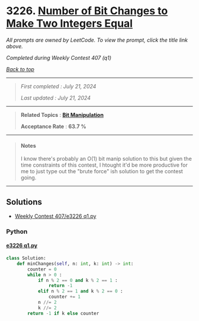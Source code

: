 # 3226. [Number of Bit Changes to Make Two Integers Equal](<https://leetcode.com/problems/number-of-bit-changes-to-make-two-integers-equal>)

*All prompts are owned by LeetCode. To view the prompt, click the title link above.*

*Completed during Weekly Contest 407 (q1)*

*[Back to top](<../README.md>)*

------

> *First completed : July 21, 2024*
>
> *Last updated : July 21, 2024*

------

> **Related Topics** : **[Bit Manipulation](<by_topic/Bit Manipulation.md>)**
>
> **Acceptance Rate** : **63.7 %**

------

> #### Notes
> 
> I know there's probably an O(1) bit manip solution to 
> this but given the time constraints of this contest, I 
> htought it'd be more productive for me to just type out the 
> "brute force" ish solution to get the contest going.

------

## Solutions

- [Weekly Contest 407/e3226 q1.py](<../my-submissions/Weekly Contest 407/e3226 q1.py>)
### Python
#### [e3226 q1.py](<../my-submissions/Weekly Contest 407/e3226 q1.py>)
```Python
class Solution:
    def minChanges(self, n: int, k: int) -> int:
        counter = 0
        while n > 0 :
            if n % 2 == 0 and k % 2 == 1 :
                return -1
            elif n % 2 == 1 and k % 2 == 0 :
                counter += 1
            n //= 2
            k //= 2
        return -1 if k else counter
```

